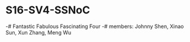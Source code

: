 # S16-SV4-SSNoC
-# Fantastic Fabulous Fascinating Four
-# members: Johnny Shen, Xinao Sun, Xun Zhang, Meng Wu
